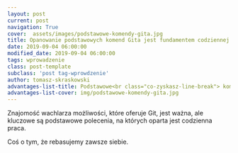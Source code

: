 ```yaml
---
layout: post
current: post
navigation: True
cover:  assets/images/podstawowe-komendy-gita.jpg
title: Opanowanie podstawowych komend Gita jest fundamentem codziennej pracy
date: 2019-09-04 06:00:00
modified_date: 2019-09-04 06:00:00
tags: wprowadzenie
class: post-template
subclass: 'post tag-wprowdzenie'
author: tomasz-skraskowski
advantages-list-title: Podstawowe<br class="co-zyskasz-line-break"> komendy
advantages-list-cover: img/podstawowe-komendy-gita.jpg
---
```


Znajomość wachlarza możliwości, które oferuje Git, jest ważna, ale kluczowe są podstawowe polecenia, na których oparta jest codzienna praca.

Coś o tym, że rebasujemy zawsze siebie.